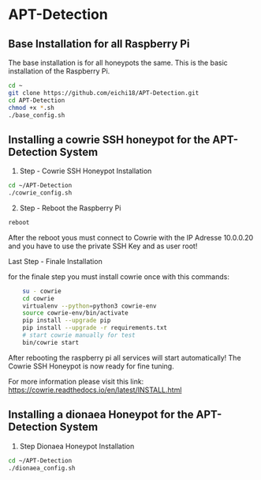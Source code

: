 # APT-Detection
## Base Installation for all Raspberry Pi

The base installation is for all honeypots the same. This is the basic installation of the Raspberry Pi.
```bash
cd ~
git clone https://github.com/eichi18/APT-Detection.git
cd APT-Detection
chmod +x *.sh
./base_config.sh
```
## Installing a cowrie SSH honeypot for the APT-Detection System
1. Step - Cowrie SSH Honeypot Installation
```bash
cd ~/APT-Detection
./cowrie_config.sh
```

2. Step - Reboot the Raspberry Pi
```bash
reboot
```

After the reboot yous must connect to Cowrie with the IP Adresse 10.0.0.20 and you have to use the private SSH Key and as user root!

Last Step - Finale Installation

for the finale step you must install cowrie once with this commands:

```bash
    su - cowrie
    cd cowrie
    virtualenv --python=python3 cowrie-env
    source cowrie-env/bin/activate
    pip install --upgrade pip
    pip install --upgrade -r requirements.txt
    # start cowrie manually for test
    bin/cowrie start
```

After rebooting the raspberry pi all services will start automatically! The Cowrie SSH Honeypot is now ready for fine tuning.

For more information please visit this link: https://cowrie.readthedocs.io/en/latest/INSTALL.html

## Installing a dionaea Honeypot for the APT-Detection System

1. Step Dionaea Honeypot Installation
```bash
cd ~/APT-Detection
./dionaea_config.sh
``` 



